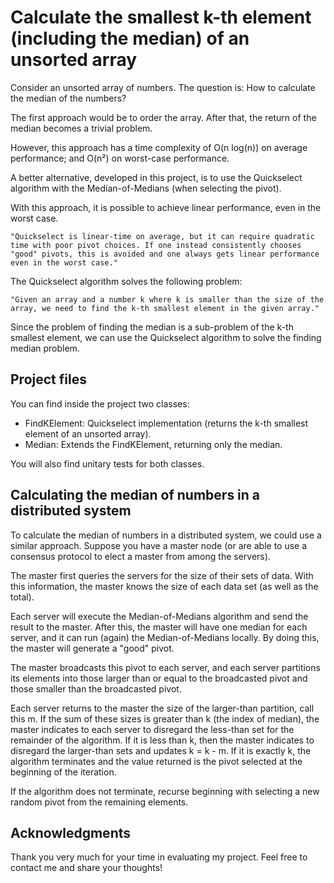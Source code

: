 # Calculate the smallest k-th element (including the median) of an unsorted array #

Consider an unsorted array of numbers.
The question is: How to calculate the median of the numbers?

The first approach would be to order the array.
After that, the return of the median becomes a trivial problem.

However, this approach has a time complexity of O(n log(n))
on average performance; and O(n²) on worst-case performance.

A better alternative, developed in this project, is to use the
Quickselect algorithm with the Median-of-Medians (when selecting the pivot).

With this approach, it is possible to achieve linear performance, even in the worst case.

`"Quickselect is linear-time on average, but it can require quadratic
time with poor pivot choices. If one instead consistently chooses "good"
pivots, this is avoided and one always gets linear performance even in the worst case."`

The Quickselect algorithm solves the following problem:

`"Given an array and a number k where k is smaller than the size of the array,
we need to find the k-th smallest element in the given array."`

Since the problem of finding the median is a sub-problem of the k-th smallest element,
we can use the Quickselect algorithm to solve the finding median problem.

## Project files ## 

You can find inside the project two classes:

- FindKElement: Quickselect implementation (returns the k-th smallest element of an unsorted array).
- Median: Extends the FindKElement, returning only the median.

You will also find unitary tests for both classes.

## Calculating the median of numbers in a distributed system ##

To calculate the median of numbers in a distributed system, we could use a similar approach.
Suppose you have a master node (or are able to use a consensus protocol to elect a master from among the servers).

The master first queries the servers for the size of their sets of data. With this information, the master knows the
size of each data set (as well as the total).

Each server will execute the Median-of-Medians algorithm and send the result to the master. After this, the master will
have one median for each server, and it can run (again) the Median-of-Medians locally. By doing this, the master will
generate a "good" pivot.

The master broadcasts this pivot to each server, and each server partitions its elements into those larger than or equal
to the broadcasted pivot and those smaller than the broadcasted pivot.

Each server returns to the master the size of the larger-than partition, call this m. If the sum of these sizes is
greater than k (the index of median), the master indicates to each server to disregard the less-than set for the
remainder of the algorithm. If it is less than k, then the master indicates to disregard the larger-than sets and
updates k = k - m. If it is exactly k, the algorithm terminates and the value returned is the pivot selected at the
beginning of the iteration.

If the algorithm does not terminate, recurse beginning with selecting a new random pivot from the remaining elements.

## Acknowledgments ##

Thank you very much for your time in evaluating my project. Feel free to contact me and share your thoughts!
